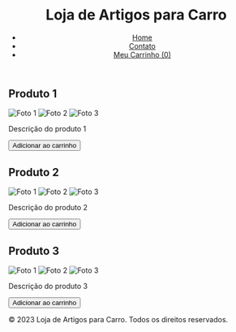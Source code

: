 <!DOCTYPE html>
<html>
<head>
  <meta charset="UTF-8">
  <title>Loja de Artigos para Carro</title>
  <link rel="stylesheet" type="text/css" href="style.css">
  <link rel="stylesheet" type="text/css" href="slick.css">
  <script src="script.js" defer></script>
  <script src="slick.min.js"></script>
</head>
<body>
  <header>
    <h1>Loja de Artigos para Carro</h1>
    <nav>
      <ul>
        <li><a href="#">Home</a></li>
        <li><a href="#">Contato</a></li>
        <li><a href="#" id="cart-link">Meu Carrinho (0)</a></li>
      </ul>
    </nav>
  </header>

  <main>
    <!-- Seu conteúdo principal da loja aqui -->
    <div class="product">
      <h2>Produto 1</h2>
      <div class="product-photos">
        <div class="carousel">
          <img src="foto1_1.jpg" alt="Foto 1">
          <img src="foto1_2.jpg" alt="Foto 2">
          <img src="foto1_3.jpg" alt="Foto 3">
        </div>
      </div>
      <p>Descrição do produto 1</p>
      <button class="add-to-cart-button" data-product="1">Adicionar ao carrinho</button>
    </div>
    <div class="product">
      <h2>Produto 2</h2>
      <div class="product-photos">
        <div class="carousel">
          <img src="foto2_1.jpg" alt="Foto 1">
          <img src="foto2_2.jpg" alt="Foto 2">
          <img src="foto2_3.jpg" alt="Foto 3">
        </div>
      </div>
      <p>Descrição do produto 2</p>
      <button class="add-to-cart-button" data-product="2">Adicionar ao carrinho</button>
    </div>
    <div class="product">
      <h2>Produto 3</h2>
      <div class="product-photos">
        <div class="carousel">
          <img src="foto3_1.jpg" alt="Foto 1">
          <img src="foto3_2.jpg" alt="Foto 2">
          <img src="foto3_3.jpg" alt="Foto 3">
        </div>
      </div>
      <p>Descrição do produto 3</p>
      <button class="add-to-cart-button" data-product="3">Adicionar ao carrinho</button>
    </div>
    <!-- Repita o código acima para os outros produtos -->
  </main>

  <footer>
    <!-- Seu conteúdo do rodapé aqui -->
    <p>&copy; 2023 Loja de Artigos para Carro. Todos os direitos reservados.</p>
  </footer>

  <script>
    // Inicializar o carrossel usando a biblioteca Slick
    document.addEventListener("DOMContentLoaded", function() {
      var carousels = document.querySelectorAll(".carousel");
      Array.prototype.forEach.call(carous

